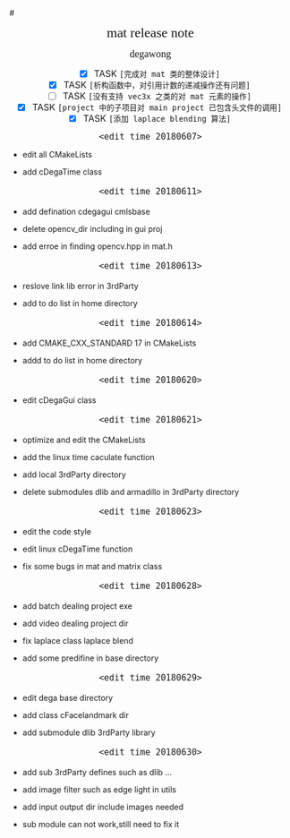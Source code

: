 #<font size = 5 face="黑体"><center>mat release note<center></font>

<font size = 4 face="黑体"><p align="middle">degawong<p></font>

<p align="left">
<font size = 3>

- [x] TASK `[完成对 mat 类的整体设计]`
- [X] TASK `[析构函数中，对引用计数的递减操作还有问题]`
- [ ] TASK `[没有支持 vec3x 之类的对 mat 元素的操作]`
- [X] TASK `[project 中的子项目对 main project 已包含头文件的调用]`
- [X] TASK `[添加 laplace blending 算法]`

</font>
<p>

<font size = 4 face="黑体">

`<edit time 20180607>`

</font>

* <p align="left">edit all CMakeLists<p>
* <p align="left">add cDegaTime class<p>

<font size = 4 face="黑体">

`<edit time 20180611>`

</font>

* <p align="left">add defination cdegagui cmlsbase <p>
* <p align="left">delete opencv_dir including in gui proj <p>
* <p align="left">add erroe in finding opencv.hpp in mat.h <p>

<font size = 4 face="黑体">

`<edit time 20180613>`

</font>

* <p align="left">reslove link lib error in 3rdParty<p>
* <p align="left">add to do list in home directory<p>

<font size = 4 face="黑体">

`<edit time 20180614>`

</font>

* <p align="left">add CMAKE_CXX_STANDARD 17 in CMakeLists<p>
* <p align="left">addd to do list in home directory<p>

<font size = 4 face="黑体">

`<edit time 20180620>`

</font>

* <p align="left">edit cDegaGui class<p>

<font size = 4 face="黑体">

`<edit time 20180621>`

</font>

* <p align="left">optimize and edit the CMakeLists<p>
* <p align="left">add the linux time caculate function<p>
* <p align="left">add local 3rdParty directory<p>
* <p align="left">delete submodules dlib and armadillo in 3rdParty directory<p>

<font size = 4 face="黑体">

`<edit time 20180623>`

</font>

* <p align="left">edit the code style<p>
* <p align="left">edit linux cDegaTime function<p>
* <p align="left">fix some bugs in mat and matrix class<p>

<font size = 4 face="黑体">

`<edit time 20180628>`

</font>

* <p align="left">add batch dealing project exe<p>
* <p align="left">add video dealing project dir<p>
* <p align="left">fix laplace class laplace blend<p>
* <p align="left">add some predifine in base directory<p>

<font size = 4 face="黑体">

`<edit time 20180629>`

</font>

* <p align="left">edit dega base directory<p>
* <p align="left">add class cFacelandmark dir<p>
* <p align="left">add submodule dlib 3rdParty library<p>

<font size = 4 face="黑体">

`<edit time 20180630>`

</font>

* <p align="left">add sub 3rdParty defines such as dlib ...<p>
* <p align="left">add image filter such as edge light in utils<p>
* <p align="left">add input output dir include images needed<p>
* <p align="left">sub module can not work,still need to fix it<p>
